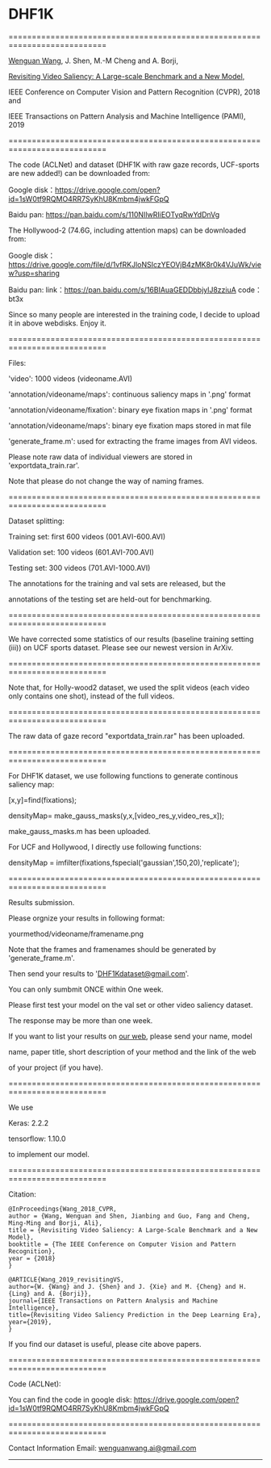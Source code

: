 # DHF1K


===========================================================================

[Wenguan Wang](https://sites.google.com/view/wenguanwang), J. Shen, M.-M Cheng and A. Borji, 

[Revisiting Video Saliency: A Large-scale Benchmark and a New Model,](https://www.researchgate.net/publication/329747100_Revisiting_Video_Saliency_A_Large-Scale_Benchmark_and_a_New_Model)  

IEEE Conference on Computer Vision and Pattern Recognition (CVPR), 2018 and

IEEE Transactions on Pattern Analysis and Machine Intelligence (PAMI), 2019

===========================================================================

The code (ACLNet) and dataset (DHF1K with raw gaze records, UCF-sports are new added!) can be downloaded from:

Google disk：https://drive.google.com/open?id=1sW0tf9RQMO4RR7SyKhU8Kmbm4jwkFGpQ

Baidu pan: https://pan.baidu.com/s/110NIlwRIiEOTyqRwYdDnVg

The Hollywood-2 (74.6G, including attention maps) can be downloaded from:

Google disk：https://drive.google.com/file/d/1vfRKJloNSIczYEOVjB4zMK8r0k4VJuWk/view?usp=sharing

Baidu pan: link：https://pan.baidu.com/s/16BIAuaGEDDbbjylJ8zziuA  code：bt3x

Since so many people are interested in the training code, I decide to upload it in above webdisks. Enjoy it.

===========================================================================

Files:

'video': 1000 videos (videoname.AVI)

'annotation/videoname/maps': continuous saliency maps in '.png' format

'annotation/videoname/fixation': binary eye fixation maps in '.png' format

'annotation/videoname/maps': binary eye fixation maps stored in mat file

'generate_frame.m': used for extracting the frame images from AVI videos. 

Please note raw data of individual viewers are stored in 'exportdata_train.rar'.

Note that please do not change the way of naming frames.

===========================================================================

Dataset splitting:

Training set:   first 600 videos (001.AVI-600.AVI)

Validation set: 100 videos (601.AVI-700.AVI)

Testing set:    300 videos (701.AVI-1000.AVI)


The annotations for the training and val sets are released, but the 

annotations of the testing set are held-out for benchmarking.

===========================================================================

We have corrected some statistics of our results 
(baseline training setting (iii)) on UCF sports dataset.
Please see our newest version in ArXiv.

===========================================================================

Note that, for Holly-wood2 dataset, we used the split videos 
(each video only contains one shot), instead of the full videos.

===========================================================================

The raw data of gaze record "exportdata_train.rar" has been uploaded.

===========================================================================

For DHF1K dataset, we use following functions to generate continous saliency map:

[x,y]=find(fixations);

densityMap= make_gauss_masks(y,x,[video_res_y,video_res_x]); 

make_gauss_masks.m has been uploaded.

For UCF and Hollywood, I directly use following functions:

densityMap = imfilter(fixations,fspecial('gaussian',150,20),'replicate');

===========================================================================

Results submission.

Please orgnize your results in following format:

yourmethod/videoname/framename.png

Note that the frames and framenames should be generated by 'generate_frame.m'.

Then send your results to 'DHF1Kdataset@gmail.com'. 

You can only sumbmit ONCE within One week. 

Please first test your model on the val set or other video saliency dataset.

The response may be more than one week.

If you want to list your results on [our web](https://mmcheng.net/videosal/), please send your name, model 

name, paper title, short description of your method and the link of the web

of your project (if you have).

===========================================================================

We use

Keras: 2.2.2

tensorflow: 1.10.0

to implement our model. 

===========================================================================

Citation:

	@InProceedings{Wang_2018_CVPR,
	author = {Wang, Wenguan and Shen, Jianbing and Guo, Fang and Cheng, Ming-Ming and Borji, Ali},
	title = {Revisiting Video Saliency: A Large-Scale Benchmark and a New Model},
	booktitle = {The IEEE Conference on Computer Vision and Pattern Recognition},
	year = {2018}
	}
	
	@ARTICLE{Wang_2019_revisitingVS, 
	author={W. {Wang} and J. {Shen} and J. {Xie} and M. {Cheng} and H. {Ling} and A. {Borji}}, 
	journal={IEEE Transactions on Pattern Analysis and Machine Intelligence}, 
	title={Revisiting Video Saliency Prediction in the Deep Learning Era}, 
	year={2019}, 
	}

If you find our dataset is useful, please cite above papers.

===========================================================================

Code (ACLNet): 

You can find the code in google disk:  https://drive.google.com/open?id=1sW0tf9RQMO4RR7SyKhU8Kmbm4jwkFGpQ

===========================================================================

Contact Information
Email:
	wenguanwang.ai@gmail.com
	
------------------------------------------------------------------------------------------------
